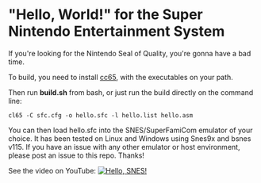 # "Hello, World!" for the Super Nintendo Entertainment System
If you're looking for the Nintendo Seal of Quality, you're gonna have a bad time.

<!-- ![Screencap from Snes9x Emulator](hello_snes9x.png) -->

To build, you need to install [cc65](https://github.com/cc65/cc65), with the
executables on your path.

Then run **build.sh** from bash, or just run the build directly on the command line:

```
cl65 -C sfc.cfg -o hello.sfc -l hello.list hello.asm
```

You can then load hello.sfc into the SNES/SuperFamiCom emulator of your choice. It has been
tested on Linux and Windows using Snes9x and bsnes v115. If you have an issue with any other emulator or
host environment, please post an issue to this repo. Thanks!

See the video on YouTube:
[![Hello, SNES!](http://img.youtube.com/vi/96w000yWEeI/0.jpg)](https://youtu.be/96w000yWEeI)

